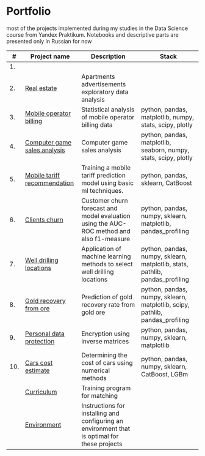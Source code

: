 # Portfolio
most of the projects implemented during my studies in the Data Science course from Yandex Praktikum. 
Notebooks and descriptive parts are presented only in Russian for now

| #    | Project name               | Description                                                     | Stack                                                         |
| ---- | ------------------------------------------------------------ | ------------------------------------------------------------ | ------------------------------------------------------------ |
|1.| []() |||
|2.| [Real estate](https://github.com/KlyuchevenkoE/yandex_praktikum/tree/master/notebooks/2_EDA__real_estate) |Apartments advertisements exploratory data analysis||
|3.| [Mobile operator billing](https://github.com/KlyuchevenkoE/yandex_praktikum/tree/master/notebooks/3_stat__billing) |Statistical analysis of mobile operator billing data|python, pandas, matplotlib, numpy, stats, scipy, plotly|
|4.| [Computer game sales analysis](https://github.com/KlyuchevenkoE/yandex_praktikum/tree/master/notebooks/4_course_progect_1__games) |Computer game sales analysis|python, pandas, matplotlib, seaborn, numpy, stats, scipy, plotly|
|5.| [Mobile tariff recommendation](https://github.com/KlyuchevenkoE/yandex_praktikum/tree/master/notebooks/5_ml_base__billing) |Training a mobile tariff prediction model using basic ml techniques.|python, pandas, sklearn, CatBoost |
|6.| [Clients churn](https://github.com/KlyuchevenkoE/yandex_praktikum/tree/master/notebooks/6_ml_teacher__bank_clients_churn) |Customer churn forecast and model evaluation using the AUC-ROC method and also f1-measure|python, pandas, numpy, sklearn, matplotlib, pandas_profiling|
|7.| [Well drilling locations](https://github.com/KlyuchevenkoE/yandex_praktikum/tree/master/notebooks/7_ml_business_oil) |Application of machine learning methods to select well drilling locations|python, pandas, numpy, sklearn, matplotlib, stats, pathlib, pandas_profiling|
|8.| [Gold recovery from ore](https://github.com/KlyuchevenkoE/yandex_praktikum/tree/master/notebooks/8_course_progect_2__industry) |Prediction of gold recovery rate from gold ore|python, pandas, numpy, sklearn, matplotlib, scipy, pathlib, pandas_profiling|
|9.| [Personal data protection](https://github.com/KlyuchevenkoE/yandex_praktikum/tree/master/notebooks/9_linear_algebra__encryption) |Encryption using inverse matrices| python, pandas, numpy, sklearn, matplotlib |
|10.| [Cars cost estimate](https://github.com/KlyuchevenkoE/yandex_praktikum/tree/master/notebooks/10_numerical_methods__cars) |Determining the cost of cars using numerical methods |python, pandas, numpy, sklearn, CatBoost, LGBm |
| | [Curriculum](https://github.com/KlyuchevenkoE/yandex_praktikum/blob/master/%D0%9F%D1%80%D0%BE%D0%B3%D1%80%D0%B0%D0%BC%D0%BC%D0%B0%20%D0%BE%D0%B1%D1%83%D1%87%D0%B5%D0%BD%D0%B8%D1%8F_%D0%A1%D0%BF%D0%B5%D1%86%D0%B8%D0%B0%D0%BB%D0%B8%D1%81%D1%82_%D0%BF%D0%BE_Data_Science.pdf) | Training program for matching |
|  |[Environment](https://github.com/KlyuchevenkoE/yandex_praktikum/blob/master/Environment.pdf)| Instructions for installing and configuring an environment that is optimal for these projects ||

